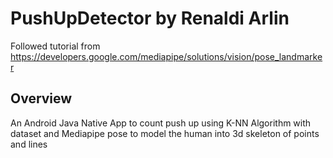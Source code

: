 # PushUpDetector by Renaldi Arlin 
Followed tutorial from https://developers.google.com/mediapipe/solutions/vision/pose_landmarker

## Overview
An Android Java Native App to count push up using K-NN Algorithm with dataset and Mediapipe pose to model the human into 3d skeleton of points and lines
